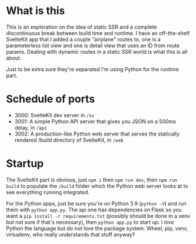 # What is this

This is an exploration on the idea of static SSR and a complete
discontinuous break between build time and runtime. I have an
off-the-shelf SvelteKit app that I added a couple "airplane" routes
to, one is a parameterless list view and one is detail view that
uses an ID from route params. Dealing with dynamic routes in a
static SSR world is what this is all about.

Just to be extra sure they're separated I'm using Python for the
runtime part.

# Schedule of ports

* 3000: SvelteKit dev server in `/sv`
* 3001: A simple Python API server that gives you JSON on a 500ms delay, in `/api`
* 3002: A production-like Python web server that serves the statically
  rendered /build directory of SvelteKit, in `/web`

# Startup

The SvelteKit part is obvious, just `npm i` then `npm run dev`, then
`npm run build` to populate the `/build` folder which the Python web
server looks at to see everything running integrated.

For the Python apps, just be sure you're on Python 3.9 (`python -V`)
and run them with `python app.py`. The api one has dependencies on
Flask so you want a `pip install -r requirements.txt` (possibly should
be done in a venv but not sure if that's necessary), then 
`python app.py` to start up. I *love* Python the language but do not
love the package system. Wheel, pip, venv, virtualenv, who really
understands that stuff anyway?
